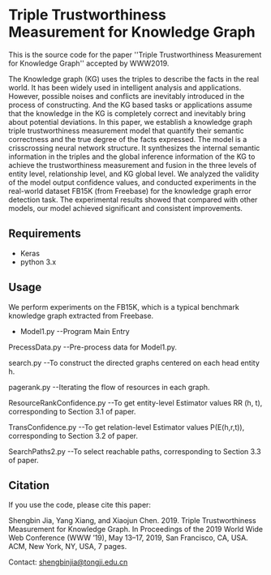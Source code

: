 # Triple Trustworthiness Measurement for Knowledge Graph

This is the source code for the paper ''Triple Trustworthiness Measurement for Knowledge Graph'' accepted by WWW2019.

The Knowledge graph (KG) uses the triples to describe the facts in the real world. It has been widely used in intelligent analysis and applications. However, possible noises and conflicts are inevitably introduced in the process of constructing. And the KG based tasks or applications assume that the knowledge in the KG is completely correct and inevitably bring about potential deviations. In this paper, we establish a knowledge graph triple trustworthiness measurement model that quantify their semantic correctness and the true degree of the facts expressed. The model is a crisscrossing neural network structure. It synthesizes the internal semantic information in the triples and the global inference information of the KG to achieve the trustworthiness measurement and fusion in the three levels of entity level, relationship level, and KG global level. We analyzed the validity of the model output confidence values, and conducted experiments in the real-world dataset FB15K (from Freebase) for the knowledge graph error detection task. The experimental results showed that compared with other models, our model achieved significant and consistent improvements.

## Requirements
* Keras
* python 3.x

## Usage
We perform experiments on the FB15K, which is a typical benchmark knowledge graph extracted from Freebase. 

* Model1.py  --Program Main Entry

PrecessData.py  --Pre-process data for Model1.py.

search.py  --To construct the directed graphs centered on each head entity h.

pagerank.py  --Iterating the flow of resources in each graph.

ResourceRankConfidence.py  --To get entity-level Estimator values RR (h, t), corresponding to Section 3.1 of paper.

TransConfidence.py  --To get relation-level Estimator values P(E(h,r,t)), corresponding to Section 3.2 of paper.

SearchPaths2.py  --To select reachable paths, corresponding to Section 3.3 of paper.


## Citation
If you use the code, please cite this paper:

Shengbin Jia, Yang Xiang, and Xiaojun Chen. 2019. Triple Trustworthiness Measurement for Knowledge Graph. In Proceedings of the 2019 World Wide Web Conference (WWW ’19), May 13–17, 2019, San Francisco, CA, USA. ACM, New York, NY, USA, 7 pages. 

Contact: shengbinjia@tongji.edu.cn

